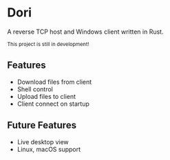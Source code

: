 # Dori

A reverse TCP host and Windows client written in Rust.

<sub>This project is still in development!</sub>

## Features

- Download files from client
- Shell control
- Upload files to client
- Client connect on startup

## Future Features

- Live desktop view
- Linux, macOS support
